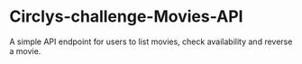 # Circlys-challenge-Movies-API
 A simple API endpoint for users to list movies, check availability and reverse a movie.
